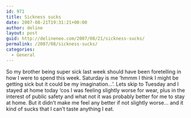 ```yaml
---
id: 971
title: Sickness sucks
date: 2007-08-21T19:31:21+00:00
author: deline
layout: post
guid: http://delineneo.com/2007/08/21/sickness-sucks/
permalink: /2007/08/sickness-sucks/
categories:
  - General
---
```

So my brother being super sick last week should have been foretelling in how I were to spend this week. Saturday is me &#8216;hmmm I think I might be getting sick but it could be my imagination&#8230;&#8217;. Lets skip to Tuesday and I stayed at home today &#8216;cos I was feeling slightly worse for wear, plus in the interest of public safety and what not it was probably better for me to stay at home. But it didn&#8217;t make me feel any better if not slightly worse&#8230; and it kind of sucks that I can&#8217;t taste anything I eat.